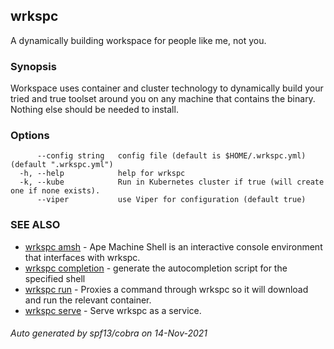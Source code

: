 ## wrkspc

A dynamically building workspace for people like me, not you.

### Synopsis


Workspace uses container and cluster technology to dynamically build your tried and true toolset around
you on any machine that contains the binary. Nothing else should be needed to install.


### Options

```
      --config string   config file (default is $HOME/.wrkspc.yml) (default ".wrkspc.yml")
  -h, --help            help for wrkspc
  -k, --kube            Run in Kubernetes cluster if true (will create one if none exists).
      --viper           use Viper for configuration (default true)
```

### SEE ALSO

* [wrkspc amsh](wrkspc_amsh.md)	 - Ape Machine Shell is an interactive console environment that interfaces with wrkspc.
* [wrkspc completion](wrkspc_completion.md)	 - generate the autocompletion script for the specified shell
* [wrkspc run](wrkspc_run.md)	 - Proxies a command through wrkspc so it will download and run the relevant container.
* [wrkspc serve](wrkspc_serve.md)	 - Serve wrkspc as a service.

###### Auto generated by spf13/cobra on 14-Nov-2021
